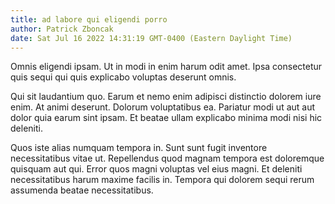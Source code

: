 ```yaml
---
title: ad labore qui eligendi porro
author: Patrick Zboncak
date: Sat Jul 16 2022 14:31:19 GMT-0400 (Eastern Daylight Time)
---
```

Omnis eligendi ipsam. Ut in modi in enim harum odit amet. Ipsa consectetur quis sequi qui quis explicabo voluptas deserunt omnis.

 Qui sit laudantium quo. Earum et nemo enim adipisci distinctio dolorem iure enim. At animi deserunt. Dolorum voluptatibus ea. Pariatur modi ut aut aut dolor quia earum sint ipsam. Et beatae ullam explicabo minima modi nisi hic deleniti.

 Quos iste alias numquam tempora in. Sunt sunt fugit inventore necessitatibus vitae ut. Repellendus quod magnam tempora est doloremque quisquam aut qui. Error quos magni voluptas vel eius magni. Et deleniti necessitatibus harum maxime facilis in. Tempora qui dolorem sequi rerum assumenda beatae necessitatibus.
